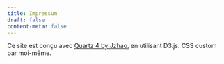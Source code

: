 ```yaml
---
title: Impressum
draft: false
content-meta: false
---
```


Ce site est conçu avec  [Quartz 4 by Jzhao](https://quartz.jzhao.xyz), en utilisant D3.js.
CSS custom par moi-même.